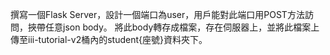 撰寫一個Flask Server，設計一個端口為user，用戶能對此端口用POST方法訪問，挾帶任意json body。
將此body轉存成檔案，存在伺服器上，並將此檔案上傳至iii-tutorial-v2桶內的student{座號}資料夾下。